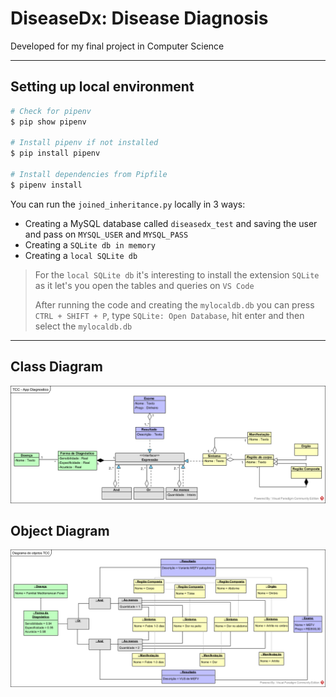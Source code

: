 # DiseaseDx: Disease Diagnosis
Developed for my final project in Computer Science

---

## Setting up local environment

```bash
# Check for pipenv
$ pip show pipenv

# Install pipenv if not installed
$ pip install pipenv

# Install dependencies from Pipfile
$ pipenv install
```

You can run the `joined_inheritance.py` locally in 3 ways:
- Creating a MySQL database called `diseasedx_test` and saving the user and pass on `MYSQL_USER` and `MYSQL_PASS`
- Creating a `SQLite db in memory`
- Creating a `local SQLite db`

> For the `local SQLite db` it's interesting to install the extension `SQLite` as it let's you open the tables and queries on `VS Code`
>
> After running the code and creating the `mylocaldb.db` you can press `CTRL + SHIFT + P`, type `SQLite: Open Database`, hit enter and then select the `mylocaldb.db`

---

## Class Diagram

![class_diagram](./diagrams/tcc_class_diagram.png)

## Object Diagram

![object_diagram](./diagrams/tcc_object_diagram.png)